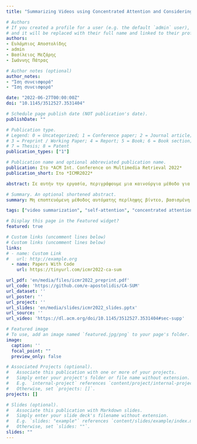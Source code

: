 ```yaml
---
title: "Summarizing Videos using Concentrated Attention and Considering the Uniqueness and Diversity of the Video Frames"

# Authors
# If you created a profile for a user (e.g. the default `admin` user), write the username (folder name) here 
# and it will be replaced with their full name and linked to their profile.
authors:
- Ευλάμπιος Αποστολίδης
- admin
- Βασίλειος Μεζάρης
- Ιωάννης Πάτρας

# Author notes (optional)
author_notes:
- "Ίση συνεισφορά"
- "Ίση συνεισφορά"

date: "2022-06-27T00:00:00Z"
doi: "10.1145/3512527.3531404"

# Schedule page publish date (NOT publication's date).
publishDate: ""

# Publication type.
# Legend: 0 = Uncategorized; 1 = Conference paper; 2 = Journal article;
# 3 = Preprint / Working Paper; 4 = Report; 5 = Book; 6 = Book section;
# 7 = Thesis; 8 = Patent
publication_types: ["1"]

# Publication name and optional abbreviated publication name.
publication: Στο *ACM Int. Conference on Multimedia Retrieval 2022*
publication_short: Στο *ICMR2022*

abstract: Σε αυτήν την εργασία, περιγράφουμε μια καινούργια μέθοδο για τη δημιουργία περιλήψεων βίντεο χωρίς επίβλεψη. Για να ξεπεραστούν οι περιορισμοί των υφιστάμενων προσεγγίσεων δημιουργίας περιλήψεων χωρίς επίβλεψη, σχετικά με την ασταθή εκπαίδευση των Generator-Discriminator αρχιτεκτονικών, τη χρήση RNNs για τη μοντελοποίηση εξαρτήσεων μεγάλης εμβέλειας των καρέ και την ικανότητα παραλληλοποίησης της εκπαίδευσης αρχιτεκτονικών που βασίζονται σε RNNs, η μέθοδος μας βασίζεται αποκλειστικά στη χρήση ενός μηχανισμού αυτοπροσοχής για την εκτίμηση της σπουδαιότητας των καρέ του βίντεο. Αντί να μοντελοποιούμε απλώς τις εξαρτήσεις των καρέ με βάση την καθολική προσοχή, η μέθοδός μας ενσωματώνει έναν μηχανισμό συγκεντρωμένης προσοχής που είναι σε θέση να εστιάζει σε μη επικαλυπτόμενα μπλοκ στην κύρια διαγώνιο του πίνακα προσοχής και να εμπλουτίζει την υπάρχουσα πληροφορία εξάγοντας και αξιοποιώντας γνώση σχετικά με τη μοναδικότητα και την ποικιλομορφία των σχετικών καρέ του βίντεο. Με αυτόν τον τρόπο, η μέθοδός μας κάνει καλύτερες εκτιμήσεις σχετικά με τη σημαντικότητα διαφορετικών τμημάτων του βίντεο και μειώνει δραστικά τον αριθμό των παραμέτρων του δικτύου. Πειραματικές αξιολογήσεις που χρησιμοποιούν δύο σύνολα δεδομένων (SumMe και TVSum) δείχνουν την ανταγωνιστικότητα της προτεινόμενης μεθόδου έναντι άλλων state-of-the-art προσεγγίσεων δημιουργίας περιλήψεων χωρίς επίβλεψη και καταδεικνύουν την ικανότητά της να παράγει περιλήψεις βίντεο που είναι πολύ κοντά στις ανθρώπινες προτιμήσεις. Μια μελέτη αφαίρεσης που επικεντρώνεται στα προτεινόμενα δομικά στοιχεία, ειδικότερα τη χρήση της συγκεντρωμένης προσοχής σε συνδυασμό με εκτιμήσεις σχετικά με τη μοναδικότητα και την ποικιλομορφία των πλαισίων, δείχνει τη σχετική συνεισφορά τους στη συνολική απόδοση.

# Summary. An optional shortened abstract.
summary: Μη εποπτευόμενη μέθοδος αυτόματης περίληψης βίντεο, βασισμένη στην αυτοπροσοχή.

tags: ["video summarization", "self-attention", "concentrated attention", "unsupervised learning", "transductive inference"]

# Display this page in the Featured widget?
featured: true

# Custom links (uncomment lines below)
# Custom links (uncomment lines below)
links:
# - name: Custom Link
#   url: http://example.org
  - name: Papers With Code
    url: https://tinyurl.com/icmr2022-ca-sum

url_pdf: 'en/media/files/icmr2022_preprint.pdf'
url_code: 'https://github.com/e-apostolidis/CA-SUM'
url_dataset: ''
url_poster: ''
url_project: ''
url_slides: 'en/media/slides/icmr2022_slides.pptx'
url_source: ''
url_video: 'https://dl.acm.org/doi/10.1145/3512527.3531404#sec-supp'

# Featured image
# To use, add an image named `featured.jpg/png` to your page's folder. 
image:
  caption: ''
  focal_point: ""
  preview_only: false

# Associated Projects (optional).
#   Associate this publication with one or more of your projects.
#   Simply enter your project's folder or file name without extension.
#   E.g. `internal-project` references `content/project/internal-project/index.md`.
#   Otherwise, set `projects: []`.
projects: []

# Slides (optional).
#   Associate this publication with Markdown slides.
#   Simply enter your slide deck's filename without extension.
#   E.g. `slides: "example"` references `content/slides/example/index.md`.
#   Otherwise, set `slides: ""`.
slides: ""
---
```

